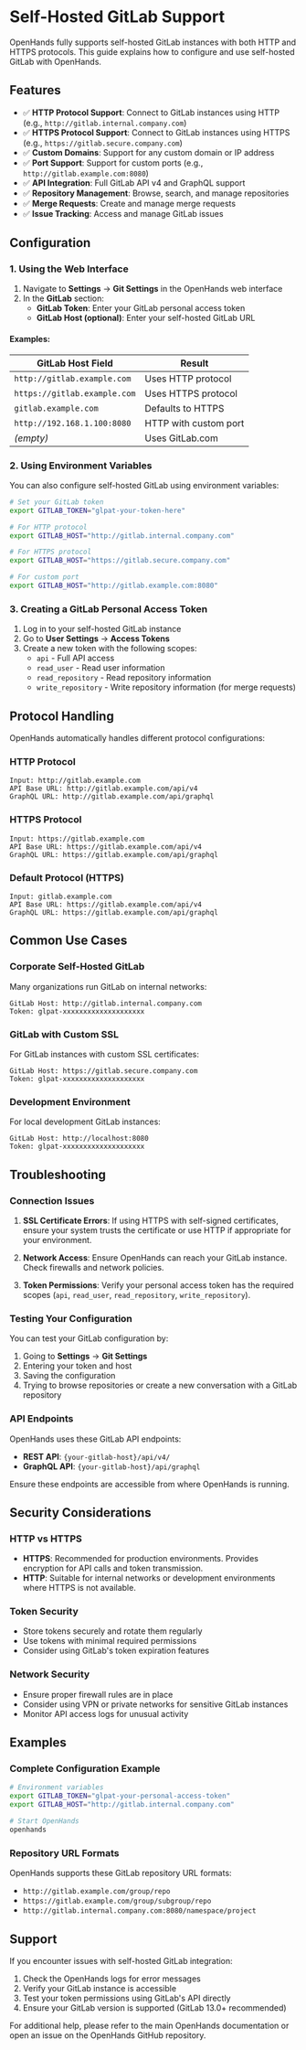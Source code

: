 # Self-Hosted GitLab Support

OpenHands fully supports self-hosted GitLab instances with both HTTP and HTTPS protocols. This guide explains how to configure and use self-hosted GitLab with OpenHands.

## Features

- ✅ **HTTP Protocol Support**: Connect to GitLab instances using HTTP (e.g., `http://gitlab.internal.company.com`)
- ✅ **HTTPS Protocol Support**: Connect to GitLab instances using HTTPS (e.g., `https://gitlab.secure.company.com`)
- ✅ **Custom Domains**: Support for any custom domain or IP address
- ✅ **Port Support**: Support for custom ports (e.g., `http://gitlab.example.com:8080`)
- ✅ **API Integration**: Full GitLab API v4 and GraphQL support
- ✅ **Repository Management**: Browse, search, and manage repositories
- ✅ **Merge Requests**: Create and manage merge requests
- ✅ **Issue Tracking**: Access and manage GitLab issues

## Configuration

### 1. Using the Web Interface

1. Navigate to **Settings** → **Git Settings** in the OpenHands web interface
2. In the **GitLab** section:
   - **GitLab Token**: Enter your GitLab personal access token
   - **GitLab Host (optional)**: Enter your self-hosted GitLab URL

#### Examples:

| GitLab Host Field | Result |
|-------------------|--------|
| `http://gitlab.example.com` | Uses HTTP protocol |
| `https://gitlab.example.com` | Uses HTTPS protocol |
| `gitlab.example.com` | Defaults to HTTPS |
| `http://192.168.1.100:8080` | HTTP with custom port |
| *(empty)* | Uses GitLab.com |

### 2. Using Environment Variables

You can also configure self-hosted GitLab using environment variables:

```bash
# Set your GitLab token
export GITLAB_TOKEN="glpat-your-token-here"

# For HTTP protocol
export GITLAB_HOST="http://gitlab.internal.company.com"

# For HTTPS protocol  
export GITLAB_HOST="https://gitlab.secure.company.com"

# For custom port
export GITLAB_HOST="http://gitlab.example.com:8080"
```

### 3. Creating a GitLab Personal Access Token

1. Log in to your self-hosted GitLab instance
2. Go to **User Settings** → **Access Tokens**
3. Create a new token with the following scopes:
   - `api` - Full API access
   - `read_user` - Read user information
   - `read_repository` - Read repository information
   - `write_repository` - Write repository information (for merge requests)

## Protocol Handling

OpenHands automatically handles different protocol configurations:

### HTTP Protocol
```
Input: http://gitlab.example.com
API Base URL: http://gitlab.example.com/api/v4
GraphQL URL: http://gitlab.example.com/api/graphql
```

### HTTPS Protocol
```
Input: https://gitlab.example.com
API Base URL: https://gitlab.example.com/api/v4
GraphQL URL: https://gitlab.example.com/api/graphql
```

### Default Protocol (HTTPS)
```
Input: gitlab.example.com
API Base URL: https://gitlab.example.com/api/v4
GraphQL URL: https://gitlab.example.com/api/graphql
```

## Common Use Cases

### Corporate Self-Hosted GitLab

Many organizations run GitLab on internal networks:

```
GitLab Host: http://gitlab.internal.company.com
Token: glpat-xxxxxxxxxxxxxxxxxxxx
```

### GitLab with Custom SSL

For GitLab instances with custom SSL certificates:

```
GitLab Host: https://gitlab.secure.company.com
Token: glpat-xxxxxxxxxxxxxxxxxxxx
```

### Development Environment

For local development GitLab instances:

```
GitLab Host: http://localhost:8080
Token: glpat-xxxxxxxxxxxxxxxxxxxx
```

## Troubleshooting

### Connection Issues

1. **SSL Certificate Errors**: If using HTTPS with self-signed certificates, ensure your system trusts the certificate or use HTTP if appropriate for your environment.

2. **Network Access**: Ensure OpenHands can reach your GitLab instance. Check firewalls and network policies.

3. **Token Permissions**: Verify your personal access token has the required scopes (`api`, `read_user`, `read_repository`, `write_repository`).

### Testing Your Configuration

You can test your GitLab configuration by:

1. Going to **Settings** → **Git Settings**
2. Entering your token and host
3. Saving the configuration
4. Trying to browse repositories or create a new conversation with a GitLab repository

### API Endpoints

OpenHands uses these GitLab API endpoints:

- **REST API**: `{your-gitlab-host}/api/v4/`
- **GraphQL API**: `{your-gitlab-host}/api/graphql`

Ensure these endpoints are accessible from where OpenHands is running.

## Security Considerations

### HTTP vs HTTPS

- **HTTPS**: Recommended for production environments. Provides encryption for API calls and token transmission.
- **HTTP**: Suitable for internal networks or development environments where HTTPS is not available.

### Token Security

- Store tokens securely and rotate them regularly
- Use tokens with minimal required permissions
- Consider using GitLab's token expiration features

### Network Security

- Ensure proper firewall rules are in place
- Consider using VPN or private networks for sensitive GitLab instances
- Monitor API access logs for unusual activity

## Examples

### Complete Configuration Example

```bash
# Environment variables
export GITLAB_TOKEN="glpat-your-personal-access-token"
export GITLAB_HOST="http://gitlab.internal.company.com"

# Start OpenHands
openhands
```

### Repository URL Formats

OpenHands supports these GitLab repository URL formats:

- `http://gitlab.example.com/group/repo`
- `https://gitlab.example.com/group/subgroup/repo`
- `http://gitlab.internal.company.com:8080/namespace/project`

## Support

If you encounter issues with self-hosted GitLab integration:

1. Check the OpenHands logs for error messages
2. Verify your GitLab instance is accessible
3. Test your token permissions using GitLab's API directly
4. Ensure your GitLab version is supported (GitLab 13.0+ recommended)

For additional help, please refer to the main OpenHands documentation or open an issue on the OpenHands GitHub repository.